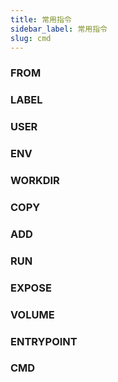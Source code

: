 ```yaml
---
title: 常用指令
sidebar_label: 常用指令
slug: cmd
---
```


### FROM

### LABEL

### USER

### ENV

### WORKDIR

### COPY

### ADD

### RUN

### EXPOSE

### VOLUME

### ENTRYPOINT

### CMD
